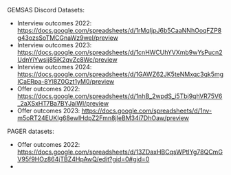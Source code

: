 GEMSAS Discord Datasets:
- Interview outcomes 2022: https://docs.google.com/spreadsheets/d/1rMqIjpJ6b5CaaNNhOoqFZP8g43ozsSoTMCGnaWz9weI/preview
- Interview outcomes 2023: https://docs.google.com/spreadsheets/d/1cnHWCUhYVXmb9wYsPucn2UdnYiYwsij85iK2qvZc8Wc/preview
- Interview outcomes 2024: https://docs.google.com/spreadsheets/d/1GAWZ62JK5teNMxqc3qk5mgICaERpa-8Yl8Z0Gzt1yM0/preview
- Offer outcomes 2022: https://docs.google.com/spreadsheets/d/1nhB_2wpdS_i5Tbj9qhVR75V6_2aXSxHT7Ba7BYJaiWI/preview
- Offer outcomes 2023: https://docs.google.com/spreadsheets/d/1nv-m5oRT24EUKIg68ewIHdpZ2Fmn8jIeBM34i7DhOaw/preview

PAGER datasets:
- Offer outcomes 2022: https://docs.google.com/spreadsheets/d/13ZDaxHBCqsWPtIYg78QCmGV95f9HOz864jTBZ4HpAwQ/edit?gid=0#gid=0
- 